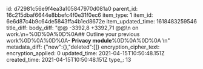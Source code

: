 id: d72981c56e9f4ea3a105847970d081a0
parent_id: 16c215dbaf6644e8bbefc4f0e31f0ec6
item_type: 1
item_id: 6e6d87c4b9c64de5843ffa4b1ed8672e
item_updated_time: 1618483259546
title_diff: 
body_diff: "@@ -3392,8 +3392,71 @@\\n on work.\\n+%0D%0A%0D%0A## Outline your previous work%0D%0A%0D%0A- **Privacy module**%0D%0A%0D%0A  \\n"
metadata_diff: {"new":{},"deleted":[]}
encryption_cipher_text: 
encryption_applied: 0
updated_time: 2021-04-15T10:50:48.151Z
created_time: 2021-04-15T10:50:48.151Z
type_: 13
